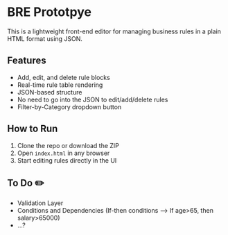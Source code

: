 # BRE Prototpye

This is a lightweight front-end editor for managing business rules in a plain HTML format using JSON.

## Features

- Add, edit, and delete rule blocks
- Real-time rule table rendering
- JSON-based structure
- No need to go into the JSON to edit/add/delete rules
- Filter-by-Category dropdown button

## How to Run

1. Clone the repo or download the ZIP
2. Open `index.html` in any browser
3. Start editing rules directly in the UI


## To Do ✏️

- Validation Layer
- Conditions and Dependencies (If-then conditions --> If age>65, then salary>65000)
- ...?

